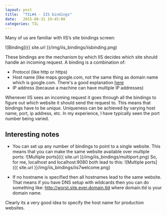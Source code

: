 ```yaml
---
layout: post
title:  "TIL#4 - IIS bindings"
date:   2015-08-31 19:45:08
categories: TIL
---
```


Many of us are familiar with IIS’s site bindings screen:

![Binding]({{ site.url }}/img/iis_bindings/iisbinding.png)

These bindings are the mechanism by which IIS decides which site should handle an incoming request. A binding is a combination of:

* Protocol (like http or https)
* Host name (like maps.google.com, not the same thing as domain name which is google.com. There's a good explanation [here](https://www.mojoportal.com/adding-a-host-name-to-the-hosts-file-for-local-testing)
* IP address (because a machine can have multiple IP addresses)

Whenever IIS sees an incoming request it goes through all the bindings to figure out which website it should send the request to. This means that bindings have to be *unique*. Uniqueness can be achieved by varying host name, port, ip address, etc. In my experience, I have typically seen the port number being varied.

## Interesting notes

* You can set up any number of bindings to point to a single website. This means that you can make the same website available over multiple ports: ![Multiple ports]({{ site.url }}/img/iis_bindings/multiport.png)
So, for me, localhost and localhost:9080 both lead to this: ![Multiple ports]({{ site.url }}/img/iis_bindings/iis7welcome.png)

* If no hostname is specified then all hostnames lead to the same website. That means if you have DNS setup with wildcards then you can do something like: http://worst.site.ever.domain.tld where domain.tld is your domain name.

Clearly its a very good idea to specify the host name for production websites.